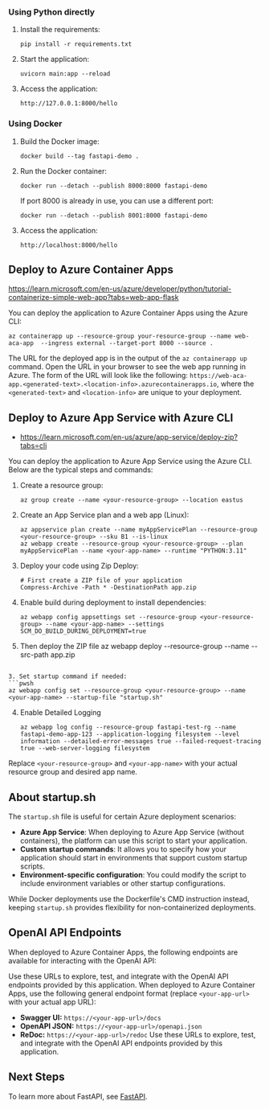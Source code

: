 
### Using Python directly

1. Install the requirements:
   ```
   pip install -r requirements.txt
   ```

2. Start the application:
   ```
   uvicorn main:app --reload
   ```

3. Access the application:
   ```
   http://127.0.0.1:8000/hello
   ```

### Using Docker

1. Build the Docker image:
   ```
   docker build --tag fastapi-demo .
   ```

2. Run the Docker container:
   ```
   docker run --detach --publish 8000:8000 fastapi-demo
   ```
   
   If port 8000 is already in use, you can use a different port:
   ```
   docker run --detach --publish 8001:8000 fastapi-demo
   ```

3. Access the application:
   ```
   http://localhost:8000/hello
   ```

## Deploy to Azure Container Apps

https://learn.microsoft.com/en-us/azure/developer/python/tutorial-containerize-simple-web-app?tabs=web-app-flask

You can deploy the application to Azure Container Apps using the Azure CLI:

```
az containerapp up --resource-group your-resource-group --name web-aca-app  --ingress external --target-port 8000 --source .
```

The URL for the deployed app is in the output of the `az containerapp up` command. Open the URL in your browser to see the web app running in Azure. The form of the URL will look like the following: `https://web-aca-app.<generated-text>.<location-info>.azurecontainerapps.io`, where the `<generated-text>` and `<location-info>` are unique to your deployment.

## Deploy to Azure App Service with Azure CLI

- https://learn.microsoft.com/en-us/azure/app-service/deploy-zip?tabs=cli

You can deploy the application to Azure App Service using the Azure CLI. Below are the typical steps and commands:

1. Create a resource group:
   ```
   az group create --name <your-resource-group> --location eastus
   ```

2. Create an App Service plan and a web app (Linux):
   ```pwsh
   az appservice plan create --name myAppServicePlan --resource-group <your-resource-group> --sku B1 --is-linux
   az webapp create --resource-group <your-resource-group> --plan myAppServicePlan --name <your-app-name> --runtime "PYTHON:3.11"
   ```

3. Deploy your code using Zip Deploy:
   ```pwsh
   # First create a ZIP file of your application
   Compress-Archive -Path * -DestinationPath app.zip
   
4. Enable build during deployment to install dependencies:
   ```pwsh
   az webapp config appsettings set --resource-group <your-resource-group> --name <your-app-name> --settings SCM_DO_BUILD_DURING_DEPLOYMENT=true
   ```

5.  Then deploy the ZIP file
   az webapp deploy --resource-group <your-resource-group> --name <your-app-name> --src-path app.zip
   ```

3. Set startup command if needed:
   ```pwsh
   az webapp config set --resource-group <your-resource-group> --name <your-app-name> --startup-file "startup.sh"
   ```

4. Enable Detailed Logging
   ```pwsh
   az webapp log config --resource-group fastapi-test-rg --name fastapi-demo-app-123 --application-logging filesystem --level information --detailed-error-messages true --failed-request-tracing true --web-server-logging filesystem
   ```

Replace `<your-resource-group>` and `<your-app-name>` with your actual resource group and desired app name.

## About startup.sh

The `startup.sh` file is useful for certain Azure deployment scenarios:

- **Azure App Service**: When deploying to Azure App Service (without containers), the platform can use this script to start your application.
- **Custom startup commands**: It allows you to specify how your application should start in environments that support custom startup scripts.
- **Environment-specific configuration**: You could modify the script to include environment variables or other startup configurations.

While Docker deployments use the Dockerfile's CMD instruction instead, keeping `startup.sh` provides flexibility for non-containerized deployments.

## OpenAI API Endpoints

When deployed to Azure Container Apps, the following endpoints are available for interacting with the OpenAI API:


Use these URLs to explore, test, and integrate with the OpenAI API endpoints provided by this application.
 When deployed to Azure Container Apps, use the following general endpoint format (replace `<your-app-url>` with your actual app URL):
 - **Swagger UI:** `https://<your-app-url>/docs`
 - **OpenAPI JSON:** `https://<your-app-url>/openapi.json`
 - **ReDoc:** `https://<your-app-url>/redoc`
 Use these URLs to explore, test, and integrate with the OpenAI API endpoints provided by this application.

## Next Steps

To learn more about FastAPI, see [FastAPI](https://fastapi.tiangolo.com/).



